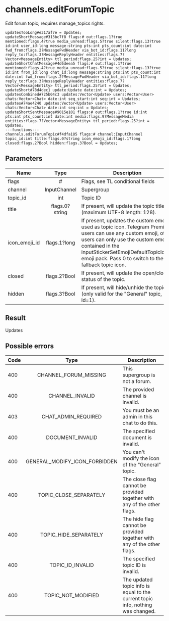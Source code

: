 # channels.editForumTopic
Edit forum topic; requires manage_topics rights.

```
updatesTooLong#e317af7e = Updates;
updateShortMessage#313bc7f8 flags:# out:flags.1?true mentioned:flags.4?true media_unread:flags.5?true silent:flags.13?true id:int user_id:long message:string pts:int pts_count:int date:int fwd_from:flags.2?MessageFwdHeader via_bot_id:flags.11?long reply_to:flags.3?MessageReplyHeader entities:flags.7?Vector<MessageEntity> ttl_period:flags.25?int = Updates;
updateShortChatMessage#4d6deea5 flags:# out:flags.1?true mentioned:flags.4?true media_unread:flags.5?true silent:flags.13?true id:int from_id:long chat_id:long message:string pts:int pts_count:int date:int fwd_from:flags.2?MessageFwdHeader via_bot_id:flags.11?long reply_to:flags.3?MessageReplyHeader entities:flags.7?Vector<MessageEntity> ttl_period:flags.25?int = Updates;
updateShort#78d4dec1 update:Update date:int = Updates;
updatesCombined#725b04c3 updates:Vector<Update> users:Vector<User> chats:Vector<Chat> date:int seq_start:int seq:int = Updates;
updates#74ae4240 updates:Vector<Update> users:Vector<User> chats:Vector<Chat> date:int seq:int = Updates;
updateShortSentMessage#9015e101 flags:# out:flags.1?true id:int pts:int pts_count:int date:int media:flags.9?MessageMedia entities:flags.7?Vector<MessageEntity> ttl_period:flags.25?int = Updates;
---functions---
channels.editForumTopic#f4dfa185 flags:# channel:InputChannel topic_id:int title:flags.0?string icon_emoji_id:flags.1?long closed:flags.2?Bool hidden:flags.3?Bool = Updates;
```

## Parameters
| Name | Type | Description |
| ---- | :----: | ----------- |
| flags | # | Flags, see TL conditional fields |
| channel | InputChannel | Supergroup |
| topic_id | int | Topic ID |
| title | flags.0?string | If present, will update the topic title (maximum UTF-8 length: 128). |
| icon_emoji_id | flags.1?long | If present, updates the custom emoji used as topic icon. Telegram Premium users can use any custom emoji, other users can only use the custom emojis contained in the inputStickerSetEmojiDefaultTopicIcons emoji pack. Pass 0 to switch to the fallback topic icon. |
| closed | flags.2?Bool | If present, will update the open/closed status of the topic. |
| hidden | flags.3?Bool | If present, will hide/unhide the topic (only valid for the "General" topic, id=1). |


## Result
Updates

## Possible errors
| Code | Type | Description |
| ---- | :----: | ----------- |
| 400 | CHANNEL_FORUM_MISSING | This supergroup is not a forum. |
| 400 | CHANNEL_INVALID | The provided channel is invalid. |
| 403 | CHAT_ADMIN_REQUIRED | You must be an admin in this chat to do this. |
| 400 | DOCUMENT_INVALID | The specified document is invalid. |
| 400 | GENERAL_MODIFY_ICON_FORBIDDEN | You can't modify the icon of the "General" topic. |
| 400 | TOPIC_CLOSE_SEPARATELY | The close flag cannot be provided together with any of the other flags. |
| 400 | TOPIC_HIDE_SEPARATELY | The hide flag cannot be provided together with any of the other flags. |
| 400 | TOPIC_ID_INVALID | The specified topic ID is invalid. |
| 400 | TOPIC_NOT_MODIFIED | The updated topic info is equal to the current topic info, nothing was changed. |

